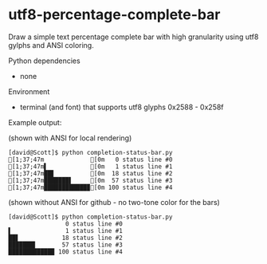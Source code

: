 utf8-percentage-complete-bar
============================

Draw a simple text percentage complete bar with high granularity using utf8 gylphs and ANSI
coloring.


Python dependencies
  - none

Environment
  - terminal (and font) that supports utf8 glyphs 0x2588 - 0x258f


Example output:

(shown with ANSI for local rendering)

```
[david@Scott]$ python completion-status-bar.py
[1;37;47m             [0m   0 status line #0
[1;37;47m▌            [0m   1 status line #1
[1;37;47m██▋          [0m  18 status line #2
[1;37;47m███████▌     [0m  57 status line #3
[1;37;47m████████████▉[0m 100 status line #4
```

(shown without ANSI for github - no two-tone color for the bars)

```
[david@Scott]$ python completion-status-bar.py
                0 status line #0
▌               1 status line #1
██▋            18 status line #2
███████▌       57 status line #3
████████████▉ 100 status line #4
```